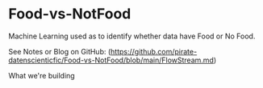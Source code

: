 # Food-vs-NotFood
Machine Learning used as to identify whether data have Food or No Food.

See Notes or Blog on GitHub: (https://github.com/pirate-datenscienticfic/Food-vs-NotFood/blob/main/FlowStream.md)

What we're building 